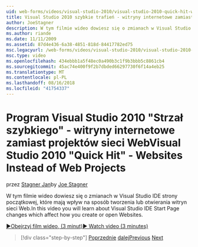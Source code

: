 ```yaml
---
uid: web-forms/videos/visual-studio-2010/visual-studio-2010-quick-hit-websites-instead-of-web-projects
title: Visual Studio 2010 szybkie trafień - witryny internetowe zamiast projektów sieci Web | Dokumentacja firmy Microsoft
author: JoeStagner
description: W tym filmie wideo dowiesz się o zmianach w Visual Studio IDE strony początkowej, które mają wpływ na sposób tworzenia lub otwierania witryn sieci Web.
ms.author: riande
ms.date: 11/11/2009
ms.assetid: 87d4e436-6a38-4851-818d-84417782ed75
msc.legacyurl: /web-forms/videos/visual-studio-2010/visual-studio-2010-quick-hit-websites-instead-of-web-projects
msc.type: video
ms.openlocfilehash: 434ebbb1a5f48ec0a490b3c1f9b3bbb5c8861cb4
ms.sourcegitcommit: 45ac74e400f9f2b7dbded66297730f6f14a4eb25
ms.translationtype: MT
ms.contentlocale: pl-PL
ms.lasthandoff: 08/16/2018
ms.locfileid: "41754337"
---
```

<a name="visual-studio-2010-quick-hit---websites-instead-of-web-projects"></a><span data-ttu-id="74e16-103">Program Visual Studio 2010 "Strzał szybkiego" - witryny internetowe zamiast projektów sieci Web</span><span class="sxs-lookup"><span data-stu-id="74e16-103">Visual Studio 2010 "Quick Hit" - Websites Instead of Web Projects</span></span>
====================
<span data-ttu-id="74e16-104">przez [Stagner Jan](https://github.com/JoeStagner)</span><span class="sxs-lookup"><span data-stu-id="74e16-104">by [Joe Stagner](https://github.com/JoeStagner)</span></span>

<span data-ttu-id="74e16-105">W tym filmie wideo dowiesz się o zmianach w Visual Studio IDE strony początkowej, które mają wpływ na sposób tworzenia lub otwierania witryn sieci Web.</span><span class="sxs-lookup"><span data-stu-id="74e16-105">In this video you will learn about Visual Studio IDE Start Page changes which affect how you create or open Websites.</span></span> 

[<span data-ttu-id="74e16-106">&#9654;Obejrzyj film wideo, (3 minut)</span><span class="sxs-lookup"><span data-stu-id="74e16-106">&#9654; Watch video (3 minutes)</span></span>](https://channel9.msdn.com/Blogs/ASP-NET-Site-Videos/visual-studio-2010-quick-hit-websites-instead-of-web-projects)

> [!div class="step-by-step"]
> <span data-ttu-id="74e16-107">[Poprzednie](visual-studio-2010-quick-hit-new-multi-targeting.md)
> [dalej](visual-studio-2010-quick-hit-snippets-intellisense.md)</span><span class="sxs-lookup"><span data-stu-id="74e16-107">[Previous](visual-studio-2010-quick-hit-new-multi-targeting.md)
[Next](visual-studio-2010-quick-hit-snippets-intellisense.md)</span></span>
